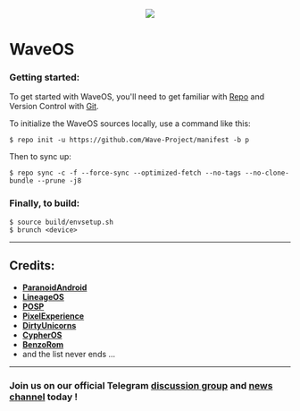 <p align="center">
  <img src="https://i.imgur.com/ifsZkqb.png" />
</p>

# WaveOS

### Getting started:
To get started with WaveOS, you'll need to get familiar with [Repo](https://source.android.com/source/using-repo.html) and Version Control with [Git](https://source.android.com/source/version-control.html).

To initialize the WaveOS sources locally, use a command like this:
```
$ repo init -u https://github.com/Wave-Project/manifest -b p
```

Then to sync up:
```
$ repo sync -c -f --force-sync --optimized-fetch --no-tags --no-clone-bundle --prune -j8
```

### Finally, to build: ###
```
$ source build/envsetup.sh
$ brunch <device>
```
---------------------------------
Credits:
-----
 * [**ParanoidAndroid**](https://github.com/AOSPA)
 * [**LineageOS**](https://github.com/LineageOS)
 * [**POSP**](https://github.com/PotatoProject)
 * [**PixelExperience**](https://github.com/PixelExperience)
 * [**DirtyUnicorns**](https://github.com/dirtyunicorns)
 * [**CypherOS**](https://github.com/CypherOS)
 * [**BenzoRom**](https://github.com/BenzoRom)
 * and the list never ends ...
---------------------------------
### Join us on our official Telegram [discussion group](https://t.me/WaveOSDiscussion) and [news channel](https://t.me/WaveOSChannel) today !
